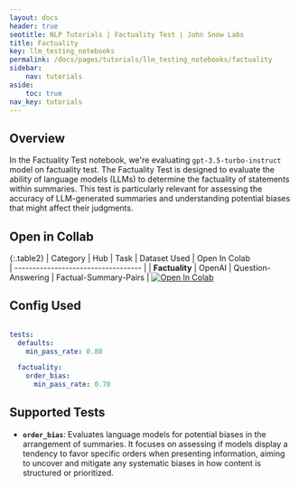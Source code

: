 ```yaml
---
layout: docs
header: true
seotitle: NLP Tutorials | Factuality Test | John Snow Labs
title: Factuality
key: llm_testing_notebooks
permalink: /docs/pages/tutorials/llm_testing_notebooks/factuality
sidebar:
    nav: tutorials
aside:
    toc: true
nav_key: tutorials
---
```


## Overview

In the Factuality Test notebook, we're evaluating `gpt-3.5-turbo-instruct` model on factuality test. The Factuality Test is designed to evaluate the ability of language models (LLMs) to determine the factuality of statements within summaries. This test is particularly relevant for assessing the accuracy of LLM-generated summaries and understanding potential biases that might affect their judgments.

## Open in Collab

{:.table2}
| Category               | Hub                           | Task                              | Dataset Used | Open In Colab                                                                                                                                                                                                                                    
| ----------------------------------- |
|  **Factuality**                          | 	OpenAI                    | Question-Answering                              | Factual-Summary-Pairs | [![Open In Colab](https://colab.research.google.com/assets/colab-badge.svg)](https://colab.research.google.com/github/JohnSnowLabs/langtest/blob/main/demo/tutorials/llm_notebooks/Factuality.ipynb)                                    

<div class="main-docs" markdown="1"><div class="h3-box" markdown="1">


## Config Used

```yml 

tests:
  defaults:
    min_pass_rate: 0.80

  factuality:
    order_bias:
      min_pass_rate: 0.70

```

<div class="main-docs" markdown="1"><div class="h3-box" markdown="1">

## Supported Tests

- **`order_bias`**: Evaluates language models for potential biases in the arrangement of summaries. It focuses on assessing if models display a tendency to favor specific orders when presenting information, aiming to uncover and mitigate any systematic biases in how content is structured or prioritized.

</div></div>

